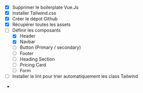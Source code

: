 -   [x] Supprimer le boilerplate Vue.Js
-   [x] Installer Tailwind.css
-   [x] Créer le dépot Github
-   [x] Récupérer toutes les assets
-   [ ] Définir les composants
    -   [x] Header
    -   [x] Navbar
    -   [ ] Button (Primary / secondary)
    -   [ ] Footer
    -   [ ] Heading Section
    -   [ ] Pricing Card
    -   [ ] Form
-   [ ] Installer le lint pour trier automatiquement les class Tailwind
-
